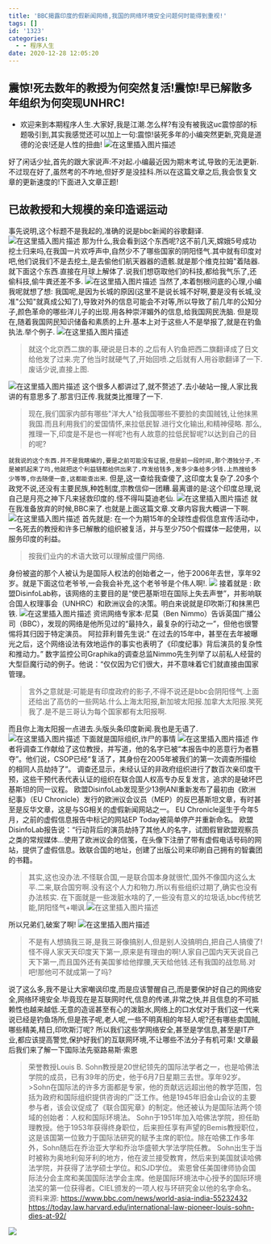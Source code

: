 ```yaml
---
title: 'BBC揭露印度的假新闻网络,我国的网络环境安全问题何时能得到重视!'
tags: []
id: '1323'
categories:
  - - 程序人生
date: 2020-12-28 12:05:20
---
```


## 震惊!死去数年的教授为何突然复活!震惊!早已解散多年组织为何突现UNHRC!

*   欢迎来到本期程序人生.大家好,我是江潮.怎么样?有没有被我这uc震惊部的标题吸引到,其实我感觉还可以加上一句:震惊!装死多年的小编突然更新,究竟是道德的沦丧!还是人性的扭曲! ![在这里插入图片描述](https://img-blog.csdnimg.cn/20201227134440566.jpg?x-oss-process=image/watermark,type_ZmFuZ3poZW5naGVpdGk,shadow_10,text_aHR0cHM6Ly9ibG9nLmNzZG4ubmV0L3dlaXhpbl80NDUwNTAzNQ==,size_16,color_FFFFFF,t_70#pic_center)

好了闲话少扯,首先的跟大家说声:不对起.小编最近因为期末考试,导致的无法更新.不过现在好了,虽然考的不咋地,但好歹是没挂科.所以在这篇文章之后,我会恢复文章的更新速度的!下面进入文章正题!

## 已故教授和大规模的亲印造谣运动

事先说明,这个标题不是我起的,准确的说是bbc新闻的谷歌翻译.![在这里插入图片描述](https://img-blog.csdnimg.cn/20201227132905747.png?x-oss-process=image/watermark,type_ZmFuZ3poZW5naGVpdGk,shadow_10,text_aHR0cHM6Ly9ibG9nLmNzZG4ubmV0L3dlaXhpbl80NDUwNTAzNQ==,size_16,color_FFFFFF,t_70#pic_center) 那为什么,我会看到这个东西呢?这不前几天,嫦娥5号成功挖土归来吗,在我国一片欢呼声中,自然少不了哪些国家的阴阳怪气.其中就有印度对吧,他们说我们不是去挖土,是去偷他们航天器器的遗骸.就是那个维克拉姆"着陆器.就下面这个东西.直接在月球上解体了.说我们想窃取他们的科技,都给我气乐了,还偷科技,偷牛粪还差不多. ![在这里插入图片描述](https://img-blog.csdnimg.cn/20201227134212419.jpg?x-oss-process=image/watermark,type_ZmFuZ3poZW5naGVpdGk,shadow_10,text_aHR0cHM6Ly9ibG9nLmNzZG4ubmV0L3dlaXhpbl80NDUwNTAzNQ==,size_16,color_FFFFFF,t_70#pic_center) 当然了,本着刨根问底的心理,小编我呢就想了想: 我国呢,是因为长城的原因(这里不是说长城不好啊,要是没有长城,没准"公知"就真成公知了),导致对外的信息可能会不对等,所以导致了前几年的公知分子,颜色革命的哪些洋儿子的出现.用各种崇洋媚外的信息,给我国网民洗脑. 但是现在,随着我国网民知识储备和素质的上升.基本上对于这些人不是举报了,就是在钓鱼执法.举个例子. ![在这里插入图片描述](https://img-blog.csdnimg.cn/20201227135718248.png?x-oss-process=image/watermark,type_ZmFuZ3poZW5naGVpdGk,shadow_10,text_aHR0cHM6Ly9ibG9nLmNzZG4ubmV0L3dlaXhpbl80NDUwNTAzNQ==,size_16,color_FFFFFF,t_70)

> 就这个北京西二旗的事,硬说是日本的.之后有人钓鱼把西二旗翻译成了日文给他发了过来.完了他当时就硬气了,开始回喷.之后就有人用谷歌翻译了一下.废话少说,直接上图.

![在这里插入图片描述](https://img-blog.csdnimg.cn/20201227140037459.png?x-oss-process=image/watermark,type_ZmFuZ3poZW5naGVpdGk,shadow_10,text_aHR0cHM6Ly9ibG9nLmNzZG4ubmV0L3dlaXhpbl80NDUwNTAzNQ==,size_16,color_FFFFFF,t_70#pic_center) 这个很多人都讲过了,就不赘述了.去小破站一搜,人家比我讲的有意思多了.那言归正传.我就类比推理了一下.

> 现在,我们国家内部有哪些"洋大人"给我国哪些不要脸的卖国贼钱,让他抹黑我国.而且利用我们的爱国情怀,来拉低民智.进行文化输出,和精神侵略. 那么,推理一下,印度是不是也一样呢?也有人故意的拉低民智呢?以达到自己的目的呢?

`就我说的这个东西.并不是我瞎编的,要是之前可能没有证据,但是前一段时间,那个港独分子,不是被抓起来了吗,他就把这个利益链都给供出来了.咋发给钱多,发多少条给多少钱.上热搜给多少等等,你去随便一查,这都能查出来`. 但是,这一查给我查傻了,这印度太复杂了.20多个政党不说,还没有主要民族,种姓制度,宗教信仰一团糟.最离谱的是:这个印度总理,说自己是月亮之神下凡来拯救印度的.怪不得叫莫迪老仙. ![在这里插入图片描述](https://img-blog.csdnimg.cn/20201227143352707.jpg#pic_center) 就在我准备放弃的时候,BBC来了.也就是上面这篇文章.文章内容我大概讲一下啊. ![在这里插入图片描述](https://img-blog.csdnimg.cn/20201227143820425.png?x-oss-process=image/watermark,type_ZmFuZ3poZW5naGVpdGk,shadow_10,text_aHR0cHM6Ly9ibG9nLmNzZG4ubmV0L3dlaXhpbl80NDUwNTAzNQ==,size_16,color_FFFFFF,t_70#pic_center) 首先就是: 在一个为期15年的全球性虚假信息宣传活动中，一名死去的教授和许多已解散的组织被复活，并与至少750个假媒体一起使用，以服务印度的利益。

> 按我们业内的术语大致可以理解成僵尸网络.

身份被盗的那个人被认为是国际人权法的创始者之一，他于2006年去世，享年92岁。就是下面这位老爷爷,一会我会补充,这个老爷爷是个伟人啊!. ![](https://img-blog.csdnimg.cn/20201227125146714.png?x-oss-process=image/watermark,type_ZmFuZ3poZW5naGVpdGk,shadow_10,text_aHR0cHM6Ly9ibG9nLmNzZG4ubmV0L3dlaXhpbl80NDUwNTAzNQ==,size_16,color_FFFFFF,t_70#pic_center) 接着就是 : 欧盟DisinfoLab称，该网络的主要目的是“使巴基斯坦在国际上失去声誉”，并影响联合国人权理事会（UNHRC）和欧洲议会的决策。明白来说就是印吹斯汀和抹黑巴铁. ![在这里插入图片描述](https://img-blog.csdnimg.cn/20201227144553814.png?x-oss-process=image/watermark,type_ZmFuZ3poZW5naGVpdGk,shadow_10,text_aHR0cHM6Ly9ibG9nLmNzZG4ubmV0L3dlaXhpbl80NDUwNTAzNQ==,size_16,color_FFFFFF,t_70) 资讯网络专家本·尼莫（Ben Nimmo）告诉英国广播公司（BBC），发现的网络是他所见过的“最持久，最复杂的行动之一”，但他也很警惕将其归因于特定演员。 阿拉菲利普先生说:" 在过去的15年中，甚至在去年被曝光之后，这个网络设法有效地运作的事实也表明了《印度纪事》背后演员的复杂性和推动力。” 数字监控公司Graphika的调查总监Nimmo先生列举了以前私人经营的大型巨魔行动的例子。他说：“仅仅因为它们很大，并不意味着它们就直接由国家管理。

> 言外之意就是:可能是有印度政府的影子,不得不说还是bbc会阴阳怪气.上面还给出了高仿的一些网站.什么上海太阳报,新加坡太阳报.加拿大太阳报.笑死我了.是不是三哥认为每个国家都有太阳报啊.

而且你上海太阳报一点进去.头版头条印度新闻.我也是无语了. ![在这里插入图片描述](https://img-blog.csdnimg.cn/20201227145455881.png?x-oss-process=image/watermark,type_ZmFuZ3poZW5naGVpdGk,shadow_10,text_aHR0cHM6Ly9ibG9nLmNzZG4ubmV0L3dlaXhpbl80NDUwNTAzNQ==,size_16,color_FFFFFF,t_70#pic_center) 下面就是国际组织,诈尸的事情 ![在这里插入图片描述](https://img-blog.csdnimg.cn/20201227145747188.png?x-oss-process=image/watermark,type_ZmFuZ3poZW5naGVpdGk,shadow_10,text_aHR0cHM6Ly9ibG9nLmNzZG4ubmV0L3dlaXhpbl80NDUwNTAzNQ==,size_16,color_FFFFFF,t_70#pic_center) 作者将调查工作献给了这位教授，并写道，他的名字已被“本报告中的恶意行为者篡夺”。他们说，CSOP已经“复活了，其身份在2005年被我们的第一次调查所描绘的相同人员劫持了”。 调查还显示，未经认证的非政府组织进行了数百次亲印度干预，这些干预代表代表认证的组织在联合国人权高专办反复发言，追求的是破坏巴基斯坦的同一议程。 欧盟DisinfoLab发现至少13例ANI重新发布了最初由《欧洲纪事》（EU Chronicle）发行的欧洲议会议员（MEP）的反巴基斯坦文章，有时甚至是反华文章，这是与SG相关的虚假新闻网站之一。 EU Chronicle诞生于今年5月，之前的虚假信息报告中标记的网站EP Today被简单停产并重新命名。 欧盟DisinfoLab报告说：“行动背后的演员劫持了其他人的名字，试图假冒欧盟观察员之类的常规媒体...使用了欧洲议会的信笺，在头像下注册了带有虚假电话号码的网站，提供了虚假信息。致联合国的地址，创建了出版公司来印刷自己拥有的智囊团的书籍。

> 其实,这也没办法.不怪联合国,一是联合国本身就很忙,国外不像国内这么太平.二来,联合国穷啊.没有这个人力和物力.所以有些组织过期了,确实也没有办法核实. 在下面就是一些泼脏水啥的了,一些没有意义的垃圾话,bbc传统艺能,阴阳怪气+嘲讽.![在这里插入图片描述](https://img-blog.csdnimg.cn/20201227151522465.png?x-oss-process=image/watermark,type_ZmFuZ3poZW5naGVpdGk,shadow_10,text_aHR0cHM6Ly9ibG9nLmNzZG4ubmV0L3dlaXhpbl80NDUwNTAzNQ==,size_16,color_FFFFFF,t_70#pic_center)

所以兄弟们,破案了啊! ![在这里插入图片描述](https://img-blog.csdnimg.cn/20201227151924781.jpg?x-oss-process=image/watermark,type_ZmFuZ3poZW5naGVpdGk,shadow_10,text_aHR0cHM6Ly9ibG9nLmNzZG4ubmV0L3dlaXhpbl80NDUwNTAzNQ==,size_16,color_FFFFFF,t_70#pic_center)

> 不是有人想搞我三哥,是我三哥像搞别人,但是别人没搞明白,把自己人搞傻了! 怪不得人家天天印度天下第一,原来是有理由的啊!人家自己国内天天说自己天下第一,而且国外还有美国爹给他撑腰,天天给他钱.还有我国的战忽局.对吧!那他可不就成第一了吗?

说了这么多,我不是让大家嘲讽印度,而是应该警醒自己,而是要保护好自己的网络安全,网络环境安全.毕竟现在是互联网时代,信息的传递,非常之快,并且信息的不可抵赖性也越来越低.无意的造谣甚至有心的泼脏水,网络上的口水仗对于我们这一代来说已经是钓鱼场所,但是孩子呢,老人呢,一些不明真相的年轻人呢?还有哪些卖国贼,哪些精美,精日,印吹斯汀呢? 所以我们这些学网络安全,甚至是学信息,甚至是IT产业,都应该提高警觉,保护好我们的互联网环境,不让哪些不法分子有机可乘! 文章最后我们来了解一下国际法先驱路易斯·索恩

> 荣誉教授Louis B. Sohn教授是20世纪领先的国际法学者之一，也是哈佛法学院的成员，已有39年的历史，他于6月7日星期三去世。享年92岁。 >Sohn在国际法的许多方面都是专家，他的贡献远远超出他的教学范围，包括为政府和国际组织提供咨询的广泛工作。他是1945年旧金山会议的主要参与者，该会议促成了《联合国宪章》的制定。他还被认为是国际法两个领域的创始者：人权和国际环境法。 Sohn于1951年加入哈佛法学院，担任助理教授。他于1953年获得终身职位，后来担任享有声望的Bemis教授职位，这是该国第一位致力于国际法研究的赋予主席的职位。除在哈佛工作多年外，Sohn随后在乔治亚大学和乔治华盛顿大学法学院任教。 Sohn出生于当时被称为奥地利匈牙利的地方，他在波兰接受教育，然后来到美国就读哈佛法学院，并获得了法学硕士学位。和SJD学位。 索恩曾任美国律师协会国际法分会主席和美国国际法学会主席。他是国际环境法中心授予的国际环境法奖的第一位获得者。CIEL颁发的一项人权与环研究金以他的名字命名。 资料来源: https://www.bbc.com/news/world-asia-india-55232432 https://today.law.harvard.edu/international-law-pioneer-louis-sohn-dies-at-92/

![](https://images-aiyc-1301641396.cos.ap-guangzhou.myqcloud.com/%E5%BC%95%E5%AF%BC.png)
